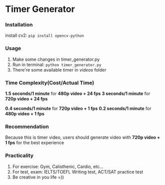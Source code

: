 # Timer Generator

### Installation
install cv2: `pip install opencv-python`

### Usage
1. Make some changes in timer_generator.py
2. Run in terminal: `python timer_generator.py`
3. There're some available timer in *videos* folder

### Time Complexity(Cost/Actual Time)
**1.5 seconds/1 minute** for **480p video + 24 fps**
**3 seconds/1 minute** for **720p video + 24 fps**

**0.4 seconds/1 minute** for **720p video + 1 fps**
**0.2 seconds/1 minute** for **480p video + 1 fps**

### Recommendation
Because this is timer video, users should generate video with **720p video + 1 fps** for the best experience

### Practicality
1. For exercise: Gym, Calisthenic, Cardio, etc...
2. For test, exam: IELTS/TOEFL Writing test, ACT/SAT practice test
3. Be creative in you life =))
